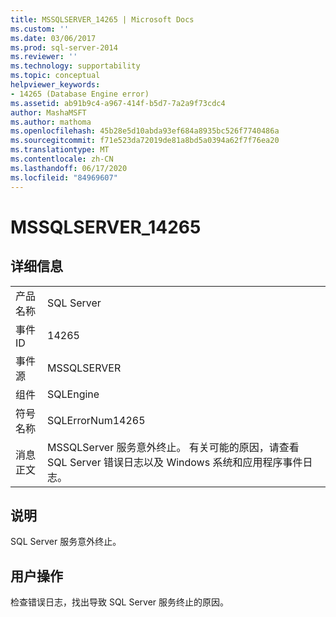 ```yaml
---
title: MSSQLSERVER_14265 | Microsoft Docs
ms.custom: ''
ms.date: 03/06/2017
ms.prod: sql-server-2014
ms.reviewer: ''
ms.technology: supportability
ms.topic: conceptual
helpviewer_keywords:
- 14265 (Database Engine error)
ms.assetid: ab91b9c4-a967-414f-b5d7-7a2a9f73cdc4
author: MashaMSFT
ms.author: mathoma
ms.openlocfilehash: 45b28e5d10abda93ef684a8935bc526f7740486a
ms.sourcegitcommit: f71e523da72019de81a8bd5a0394a62f7f76ea20
ms.translationtype: MT
ms.contentlocale: zh-CN
ms.lasthandoff: 06/17/2020
ms.locfileid: "84969607"
---
```

# <a name="mssqlserver_14265"></a>MSSQLSERVER_14265
    
## <a name="details"></a>详细信息  
  
|||  
|-|-|  
|产品名称|SQL Server|  
|事件 ID|14265|  
|事件源|MSSQLSERVER|  
|组件|SQLEngine|  
|符号名称|SQLErrorNum14265|  
|消息正文|MSSQLServer 服务意外终止。 有关可能的原因，请查看 SQL Server 错误日志以及 Windows 系统和应用程序事件日志。|  
  
## <a name="explanation"></a>说明  
 SQL Server 服务意外终止。  
  
## <a name="user-action"></a>用户操作  
 检查错误日志，找出导致 SQL Server 服务终止的原因。  
  
  
